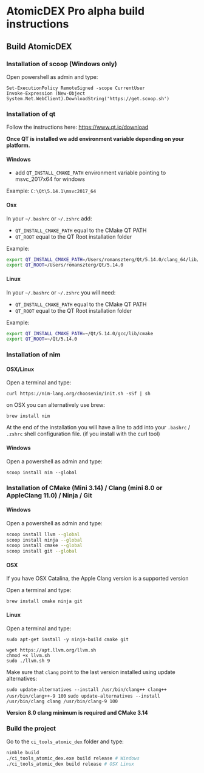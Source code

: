 # AtomicDEX Pro alpha build instructions

## Build AtomicDEX

### Installation of scoop (Windows only)

Open powershell as admin and type: 

```
Set-ExecutionPolicy RemoteSigned -scope CurrentUser
Invoke-Expression (New-Object System.Net.WebClient).DownloadString('https://get.scoop.sh')
```

### Installation of qt

Follow the instructions here: https://www.qt.io/download

**Once QT is installed we add environment variable depending on your platform.**

#### Windows

- add `QT_INSTALL_CMAKE_PATH` environment variable pointing to msvc_2017x64 for windows

Example: `C:\Qt\5.14.1\msvc2017_64`

#### Osx

In your `~/.bashrc` or `~/.zshrc` add:
 * `QT_INSTALL_CMAKE_PATH` equal to the CMake QT PATH
 * `QT_ROOT` equal to the QT Root installation folder

Example:
```bash
export QT_INSTALL_CMAKE_PATH=/Users/romanszterg/Qt/5.14.0/clang_64/lib/cmake
export QT_ROOT=/Users/romanszterg/Qt/5.14.0
```

#### Linux

In your `~/.bashrc` or `~/.zshrc` you will need:
 * `QT_INSTALL_CMAKE_PATH` equal to the CMake QT PATH
 * `QT_ROOT` equal to the QT Root installation folder

Example:
```bash
export QT_INSTALL_CMAKE_PATH=~/Qt/5.14.0/gcc/lib/cmake
export QT_ROOT=~/Qt/5.14.0
```

### Installation of nim

#### OSX/Linux

Open a terminal and type:

`curl https://nim-lang.org/choosenim/init.sh -sSf | sh`

on OSX you can alternatively use brew:

`brew install nim`

At the end of the installation you will have a line to add into your `.bashrc` / `.zshrc` shell configuration file. (if you install with the curl tool)

#### Windows

Open a powershell as admin and type:

`scoop install nim --global`

### Installation of CMake (Mini 3.14) / Clang (mini 8.0 or AppleClang 11.0) / Ninja / Git

#### Windows

Open a powershell as admin and type:

```sh
scoop install llvm --global
scoop install ninja --global
scoop install cmake --global
scoop install git --global
```

#### OSX

If you have OSX Catalina, the Apple Clang version is a supported version

Open a terminal and type:
```
brew install cmake ninja git
```

#### Linux

Open a terminal and type:

```
sudo apt-get install -y ninja-build cmake git

wget https://apt.llvm.org/llvm.sh
chmod +x llvm.sh
sudo ./llvm.sh 9
```

Make sure that `clang` point to the last version installed using update alternatives:

`sudo update-alternatives --install /usr/bin/clang++ clang++ /usr/bin/clang++-9 100`
`sudo update-alternatives --install /usr/bin/clang clang /usr/bin/clang-9 100`

**Version 8.0 clang minimum is required and CMake 3.14**

### Build the project

Go to the `ci_tools_atomic_dex` folder and type:

```bash
nimble build
./ci_tools_atomic_dex.exe build release # Windows
./ci_tools_atomic_dex build release # OSX Linux
```



